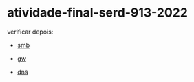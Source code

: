 # atividade-final-serd-913-2022

verificar depois:

* [smb](
  https://github.com/YgorSS4321/atividade-final-serd-913-2022/blob/main/samba.md
)

* [gw](
  https://github.com/YgorSS4321/atividade-final-serd-913-2022/blob/main/gateway
)

* [dns](
  https://github.com/YgorSS4321/atividade-final-serd-913-2022/blob/main/dns
) 
